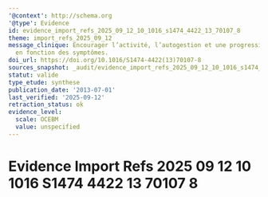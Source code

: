 ```yaml
---
'@context': http://schema.org
'@type': Evidence
id: evidence_import_refs_2025_09_12_10_1016_s1474_4422_13_70107_8
theme: import_refs_2025_09_12
message_clinique: Encourager l’activité, l’autogestion et une progression graduée
  en fonction des symptômes.
doi_url: https://doi.org/10.1016/S1474-4422(13)70107-8
sources_snapshot: _audit/evidence_import_refs_2025_09_12_10_1016_s1474_4422_13_70107_8.json
statut: valide
type_etude: synthese
publication_date: '2013-07-01'
last_verified: '2025-09-12'
retraction_status: ok
evidence_level:
  scale: OCEBM
  value: unspecified
---
```

# Evidence Import Refs 2025 09 12 10 1016 S1474 4422 13 70107 8

